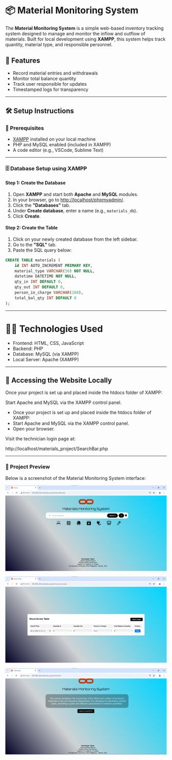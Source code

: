 # 📦 Material Monitoring System

The **Material Monitoring System** is a simple web-based inventory tracking system designed to manage and monitor the inflow and outflow of materials. Built for local development using **XAMPP**, this system helps track quantity, material type, and responsible personnel.

## 🚀 Features

- Record material entries and withdrawals
- Monitor total balance quantity
- Track user responsible for updates
- Timestamped logs for transparency

---

## 🛠️ Setup Instructions

### 📌 Prerequisites

- [XAMPP](https://www.apachefriends.org/index.html) installed on your local machine
- PHP and MySQL enabled (included in XAMPP)
- A code editor (e.g., VSCode, Sublime Text)

---

### 🗄️ Database Setup using XAMPP

#### Step 1: Create the Database

1. Open **XAMPP** and start both **Apache** and **MySQL** modules.
2. In your browser, go to [http://localhost/phpmyadmin/](http://localhost/phpmyadmin/).
3. Click the **"Databases"** tab.
4. Under **Create database**, enter a name (e.g., `materials_db`).
5. Click **Create**.

#### Step 2: Create the Table

1. Click on your newly created database from the left sidebar.
2. Go to the **"SQL"** tab.
3. Paste the SQL query below:

```sql
CREATE TABLE materials (
    id INT AUTO_INCREMENT PRIMARY KEY,
    material_type VARCHAR(50) NOT NULL,
    datetime DATETIME NOT NULL,
    qty_in INT DEFAULT 0,
    qty_out INT DEFAULT 0,
    person_in_charge VARCHAR(100),
    total_bal_qty INT DEFAULT 0
);
```

---


# 👨‍💻 Technologies Used
  - Frontend: HTML, CSS, JavaScript
  - Backend: PHP
  - Database: MySQL (via XAMPP)
  - Local Server: Apache (XAMPP)

---

## 🚀 Accessing the Website Locally

Once your project is set up and placed inside the htdocs folder of XAMPP:

Start Apache and MySQL via the XAMPP control panel.

 - Once your project is set up and placed inside the htdocs folder of XAMPP:
 - Start Apache and MySQL via the XAMPP control panel.
 - Open your browser.

Visit the technician login page at:

http://localhost/materials_project/SearchBar.php

---

### 📸 Project Preview

Below is a screenshot of the Material Monitoring System interface:

![Material Monitoring System Screenshot](img/mms1.png)

![Material Monitoring System Screenshot](img/mms3.png)

![Material Monitoring System Screenshot](img/mms4.png)


